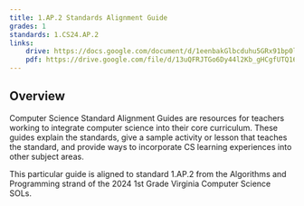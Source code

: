 ```yaml
---
title: 1.AP.2 Standards Alignment Guide
grades: 1
standards: 1.CS24.AP.2
links:
    drive: https://docs.google.com/document/d/1eenbakGlbcduhu5GRx91bp0lGJ3o0sv0_1tq0NMYyI8/edit?usp=drive_link
    pdf: https://drive.google.com/file/d/13uQFRJTGo6Dy44l2Kb_gHCgfUTQ16TvJ/view?usp=drive_link
---
```


## Overview

Computer Science Standard Alignment Guides are resources for teachers working to integrate computer science into their core curriculum. These guides explain the standards, give a sample activity or lesson that teaches the standard, and provide ways to incorporate CS learning experiences into other subject areas. 

This particular guide is aligned to standard 1.AP.2 from the Algorithms and Programming strand of the 2024 1st Grade Virginia Computer Science SOLs.